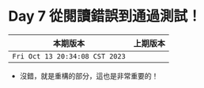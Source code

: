 # Day 7 從閱讀錯誤到通過測試！

|本期版本|上期版本
|:---:|:---:|
`Fri Oct 13 20:34:08 CST 2023` |

* 沒錯，就是重構的部分，這也是非常重要的！